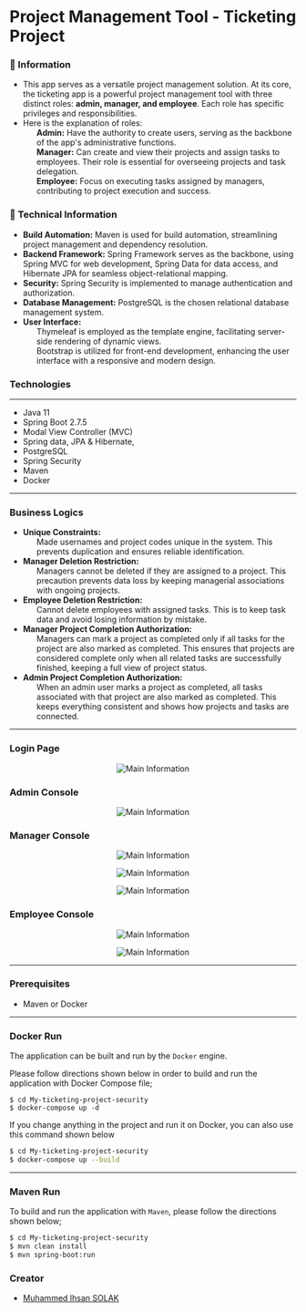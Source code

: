# Project Management Tool - Ticketing Project

### 📖 Information

<ul style="list-style-type:disc">
  <li>This app serves as a versatile
project management solution. At its core, the ticketing app is a powerful project management tool with
three distinct roles: <b>admin, manager, and employee</b>. Each role has specific
privileges and responsibilities.</li> 
  <li>Here is the explanation of roles:
       <ul><b>Admin:</b> Have the authority to create users,
serving as the backbone of the app's administrative functions.</ul> <ul><b>Manager:</b> Can create and view their projects and assign tasks to
employees. Their role is essential for overseeing projects and task
delegation.</ul> <ul><b>Employee:</b>  Focus on executing tasks assigned by managers,
contributing to project execution and success.</ul>
  </li>
</ul>

### 📖 Technical Information
<ul style="list-style-type:disc">
<li><b>Build Automation:</b> Maven is used for build automation, streamlining project management and dependency resolution.</li>
<li><b>Backend Framework:</b> Spring Framework serves as the backbone, using Spring MVC for web development, Spring Data for data access, and Hibernate JPA for seamless object-relational mapping.</li>
<li><b>Security:</b> Spring Security is implemented to manage authentication and authorization.</li>
<li><b>Database Management:</b> PostgreSQL is the chosen relational database management system.</li>
<li><b>User Interface:</b> <ul>Thymeleaf is employed as the template engine, facilitating server-side rendering of dynamic views.</ul>
<ul>Bootstrap is utilized for front-end development, enhancing the user interface with a responsive and modern design.</ul></li>
</ul>

### Technologies

---
- Java 11
- Spring Boot 2.7.5
- Modal View Controller (MVC)
- Spring data, JPA & Hibernate,
- PostgreSQL
- Spring Security
- Maven
- Docker 

---

### Business Logics

<ul style="list-style-type:disc">

<li><B>Unique Constraints:</B>
<ul>Made usernames and project codes unique in the system. This prevents duplication and ensures reliable identification.</ul>
</li>

<li><B>Manager Deletion Restriction:</B>
<ul>Managers cannot be deleted if they are assigned to a project. This precaution prevents data loss by keeping managerial associations with ongoing projects.</ul>
</li>

<li><B>Employee Deletion Restriction:</B>
<ul>Cannot delete employees with assigned tasks. This is to keep task data and avoid losing information by mistake.</ul>
</li>

<li><B>Manager Project Completion Authorization:</B>
<ul>Managers can mark a project as completed only if all tasks for the project are also marked as completed. This ensures that projects are considered complete only when all related tasks are successfully finished, keeping a full view of project status.</ul>
</li>

<li><B>Admin Project Completion Authorization:</B>
<ul>When an admin user marks a project as completed, all tasks associated with that project are also marked as completed. This keeps everything consistent and shows how projects and tasks are connected.</ul>
</li>
</ul>

---
### Login Page
<p align="center">
    <img src="ss/login page.png" alt="Main Information">
</p>

### Admin Console
<p align="center">
    <img src="ss/Admin Console.png" alt="Main Information">
</p>

### Manager Console
<p align="center">
    <img src="ss/manager console.png" alt="Main Information">
</p>
<p align="center">
    <img src="ss/manager console 2.png" alt="Main Information">
</p>
<p align="center">
    <img src="ss/manager console 3.png" alt="Main Information">
</p>

### Employee Console
<p align="center">
    <img src="ss/employee console.png" alt="Main Information">
</p>
<p align="center">
    <img src="ss/employee console 2.png" alt="Main Information">
</p>

---
### Prerequisites


- Maven or Docker
---


### Docker Run

The application can be built and run by the `Docker` engine.

Please follow directions shown below in order to build and run the application with Docker Compose file;

```
$ cd My-ticketing-project-security
$ docker-compose up -d
```

If you change anything in the project and run it on Docker, you can also use this command shown below

```sh
$ cd My-ticketing-project-security
$ docker-compose up --build
```

---
### Maven Run
To build and run the application with `Maven`, please follow the directions shown below;

```sh
$ cd My-ticketing-project-security
$ mvn clean install
$ mvn spring-boot:run
```


### Creator

- [Muhammed Ihsan SOLAK](https://github.com/muhammedihsansolak)
